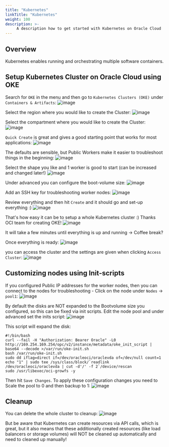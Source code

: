 ```yaml
---
title: "Kubernetes"
linkTitle: "Kubernetes"
weight: 100
description: >-
     A description how to get started with Kubernetes on Oracle Cloud
---
```


## Overview
Kubernetes enables running and orchestrating multiple software containers.

## Setup Kubernetes Cluster on Oracle Cloud using OKE
Search for `OKE` in the menu and then go to `Kubernetes Clusters (OKE)` under `Containers & Artifacts`:
![image](https://user-images.githubusercontent.com/4021595/164392430-231652d9-abf3-4cc0-ac90-4b2dd5c000ea.png)

Select the region where you would like to create the Cluster:
![image](https://user-images.githubusercontent.com/4021595/164392545-765fc2bd-50c1-460f-9615-213b81d3ae54.png)

Select the compartment where you would like to create the Cluster:
![image](https://user-images.githubusercontent.com/4021595/164392623-6bfc0561-7d6c-4e32-aa70-fef8259961bc.png)

`Quick Create` is great and gives a good starting point that works for most applications:
![image](https://user-images.githubusercontent.com/4021595/164392731-1f23834c-9be3-40f8-b2c9-24ea65c13fc4.png)

The defaults are sensible, but Public Workers make it easier to troubleshoot things in the beginning:
![image](https://user-images.githubusercontent.com/4021595/164392860-eb050636-e820-46e2-a98a-cfdaf45a9281.png)

Select the shape you like and 1 worker is good to start (can be increased and changed later!)
![image](https://user-images.githubusercontent.com/4021595/164393030-561bf2d1-1af2-408b-9e38-51802efdd976.png)

Under advanced you can configure the boot-volume size:
![image](https://user-images.githubusercontent.com/4021595/164393130-65e48e2e-605f-4d6f-9fe3-78518fba0d14.png)

Add an SSH key for troubleshooting worker nodes:
![image](https://user-images.githubusercontent.com/4021595/164393220-77da1837-5407-476c-a971-1b3dc69b3d14.png)

Review everything and then hit `Create` and it should go and set-up everything :)
![image](https://user-images.githubusercontent.com/4021595/164393349-2b34f99a-5ea0-462e-95c4-4dd2f6d7c16e.png)

That's how easy it can be to setup a whole Kubernetes cluster :) Thanks OCI team for creating OKE!
![image](https://user-images.githubusercontent.com/4021595/164393450-1abc92f1-7dad-4e77-a5b5-0c72e7b0c08f.png)

It will take a few minutes until everything is up and running -> Coffee break?

Once everything is ready:
![image](https://user-images.githubusercontent.com/4021595/164396586-28f044db-f7fa-45f9-a454-ce47b41b3255.png)


you can access the cluster and the settings are given when clicking `Access Cluster`:
![image](https://user-images.githubusercontent.com/4021595/164396652-d56916ae-c822-4a03-a0de-471ffc550599.png)


## Customizing nodes using Init-scripts
If you configured Public IP addresses for the worker nodes, then you can connect to the nodes for troubleshooting - Click on the node under `Nodes` -> `pool1`:
![image](https://user-images.githubusercontent.com/4021595/164403035-67eebf45-82a2-4627-8461-457e63ad0468.png)

By default the disks are NOT expanded to the Bootvolume size you configured, so this can be fixed via init scripts. Edit the node pool and under advanced set the inits script:
![image](https://user-images.githubusercontent.com/4021595/164403545-b43aca42-6185-4713-8faa-0a02762ad5b7.png)

This script will expand the disk:
```
#!/bin/bash
curl --fail -H "Authorization: Bearer Oracle" -L0 http://169.254.169.254/opc/v2/instance/metadata/oke_init_script | base64 --decode >/var/run/oke-init.sh
bash /var/run/oke-init.sh
sudo dd iflag=direct if=/dev/oracleoci/oraclevda of=/dev/null count=1
echo "1" | sudo tee /sys/class/block/`readlink /dev/oracleoci/oraclevda | cut -d'/' -f 2`/device/rescan
sudo /usr/libexec/oci-growfs -y
```

Then hit `Save Changes`. To apply these configuration changes you need to Scale the pool to 0 and then backup to 1:
![image](https://user-images.githubusercontent.com/4021595/164403744-30b40a8a-1e3a-428d-9a7e-14e7a3414d33.png)


## Cleanup
You can delete the whole cluster to cleanup:
![image](https://user-images.githubusercontent.com/4021595/164403933-41d231a9-e157-4dca-b770-e0d903813f8c.png)

But be aware that Kubernetes can create resources via API calls, which is great, but it also means that these additionally created resources (like load balancers or storage volumes) will NOT be cleaned up automatically and need to cleaned up manually!

